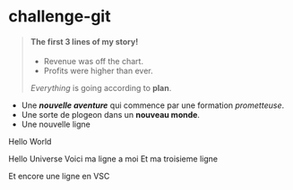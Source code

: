 # challenge-git

> #### The first 3 lines of my story!
>
> - Revenue was off the chart.
> - Profits were higher than ever.
>
>  *Everything* is going according to **plan**.
- Une ***nouvelle aventure*** qui commence par une formation *prometteuse*.
- Une sorte de plogeon dans un **nouveau monde**.
- Une nouvelle ligne 

Hello World

Hello Universe
Voici ma ligne a moi
Et ma troisieme ligne

Et encore une ligne en VSC